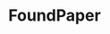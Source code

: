 ---
title: FoundPaper
crosslinks:
- youtubefactsbot
- translator
- u_imguralbumbot
- WTF
- tmsbmeta
- youtubot
- john_yukis_bots
- funny
- keming
- legaladvice
- pepe
- fakealbumcovers
- RedditWritesSeinfeld
- RBI
- Genealogy
- finlandConspiracy
- mildlyinteresting
- shittymagicscrolls
- preppers
- MandelaEffect
---